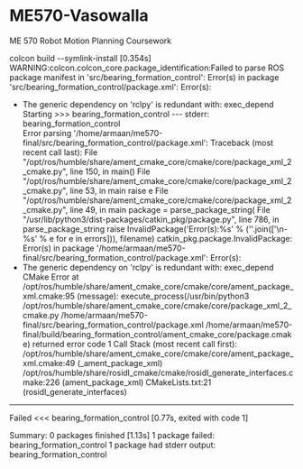 # ME570-Vasowalla
 ME 570 Robot Motion Planning Coursework

colcon build --symlink-install
[0.354s] WARNING:colcon.colcon_core.package_identification:Failed to parse ROS package manifest in 'src/bearing_formation_control': Error(s) in package 'src/bearing_formation_control/package.xml':
Error(s):
- The generic dependency on 'rclpy' is redundant with: exec_depend
Starting >>> bearing_formation_control
--- stderr: bearing_formation_control                         
Error parsing '/home/armaan/me570-final/src/bearing_formation_control/package.xml':
Traceback (most recent call last):
  File "/opt/ros/humble/share/ament_cmake_core/cmake/core/package_xml_2_cmake.py", line 150, in <module>
    main()
  File "/opt/ros/humble/share/ament_cmake_core/cmake/core/package_xml_2_cmake.py", line 53, in main
    raise e
  File "/opt/ros/humble/share/ament_cmake_core/cmake/core/package_xml_2_cmake.py", line 49, in main
    package = parse_package_string(
  File "/usr/lib/python3/dist-packages/catkin_pkg/package.py", line 786, in parse_package_string
    raise InvalidPackage('Error(s):%s' % (''.join(['\n- %s' % e for e in errors])), filename)
catkin_pkg.package.InvalidPackage: Error(s) in package '/home/armaan/me570-final/src/bearing_formation_control/package.xml':
Error(s):
- The generic dependency on 'rclpy' is redundant with: exec_depend
CMake Error at /opt/ros/humble/share/ament_cmake_core/cmake/core/ament_package_xml.cmake:95 (message):
  execute_process(/usr/bin/python3
  /opt/ros/humble/share/ament_cmake_core/cmake/core/package_xml_2_cmake.py
  /home/armaan/me570-final/src/bearing_formation_control/package.xml
  /home/armaan/me570-final/build/bearing_formation_control/ament_cmake_core/package.cmake)
  returned error code 1
Call Stack (most recent call first):
  /opt/ros/humble/share/ament_cmake_core/cmake/core/ament_package_xml.cmake:49 (_ament_package_xml)
  /opt/ros/humble/share/rosidl_cmake/cmake/rosidl_generate_interfaces.cmake:226 (ament_package_xml)
  CMakeLists.txt:21 (rosidl_generate_interfaces)


---
Failed   <<< bearing_formation_control [0.77s, exited with code 1]

Summary: 0 packages finished [1.13s]
  1 package failed: bearing_formation_control
  1 package had stderr output: bearing_formation_control
